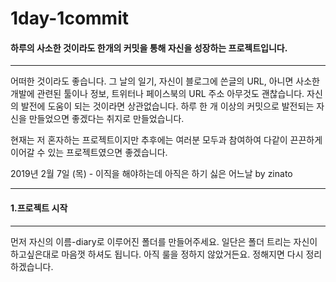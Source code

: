 # 1day-1commit

#### 하루의 사소한 것이라도 한개의 커밋을 통해 자신을 성장하는 프로젝트입니다. 

* * *

어떠한 것이라도 좋습니다. 그 날의 일기, 자신이 블로그에 쓴글의 URL, 아니면 사소한 개발에 관련된 툴이나 정보, 트위터나 페이스북의 URL 주소 아무것도 괜찮습니다.
자신의 발전에 도움이 되는 것이라면 상관없습니다.
하루 한 개 이상의 커밋으로 발전되는 자신을 만들었으면 좋겠다는 취지로 만들었습니다. 

현재는 저 혼자하는 프로젝트이지만 추후에는 여러분 모두과 참여하여 다같이 끈끈하게 이어갈 수 있는 프로젝트였으면 좋겠습니다.

2019년 2월 7일 (목) - 이직을 해야하는데 아직은 하기 싫은 어느날 by zinato 

* * *

#### 1.프로젝트 시작 
* * *
먼저 자신의 이름-diary로 이루어진 폴더를 만들어주세요. 일단은 폴더 트리는 자신이 하고싶은대로 마음껏 하셔도 됩니다. 
아직 룰을 정하지 않았거든요. 정해지면 다시 정리하겠습니다. 
